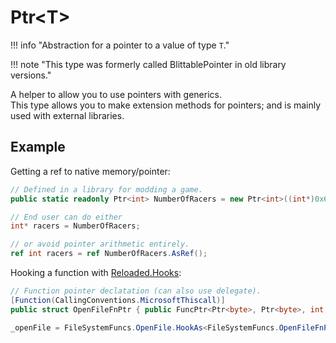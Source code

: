 # Ptr&lt;T&gt;

!!! info "Abstraction for a pointer to a value of type `T`."

!!! note "This type was formerly called BlittablePointer<T> in old library versions."

A helper to allow you to use pointers with generics.  
This type allows you to make extension methods for pointers; and is mainly used with external libraries.  

## Example

Getting a ref to native memory/pointer:  
```csharp
// Defined in a library for modding a game.
public static readonly Ptr<int> NumberOfRacers = new Ptr<int>((int*)0x64B758);

// End user can do either
int* racers = NumberOfRacers;

// or avoid pointer arithmetic entirely.
ref int racers = ref NumberOfRacers.AsRef();
```

Hooking a function with [Reloaded.Hooks](https://github.com/Reloaded-Project/Reloaded.Memory/blob/master/Docs/Getting-Started.md):  

```csharp
// Function pointer declatation (can also use delegate).
[Function(CallingConventions.MicrosoftThiscall)]
public struct OpenFileFnPtr { public FuncPtr<Ptr<byte>, Ptr<byte>, int, Ptr<byte>> Value; }

_openFile = FileSystemFuncs.OpenFile.HookAs<FileSystemFuncs.OpenFileFnPtr>(typeof(FileAccessServer), nameof(OpenBfsFileImpl)).Activate();
```

